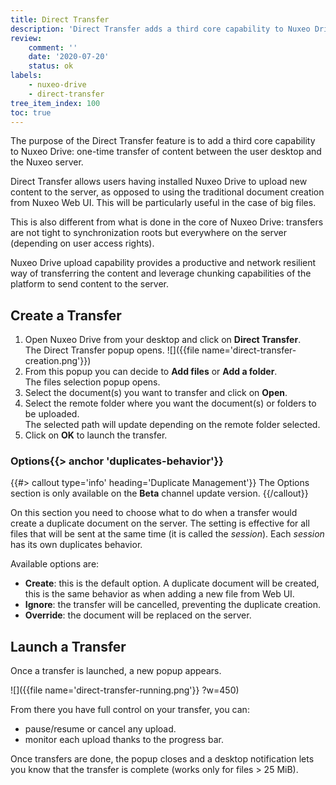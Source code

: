 ```yaml
---
title: Direct Transfer
description: 'Direct Transfer adds a third core capability to Nuxeo Drive: one-time transfer of content between the user desktop and the Nuxeo server.'
review:
    comment: ''
    date: '2020-07-20'
    status: ok
labels:
    - nuxeo-drive
    - direct-transfer
tree_item_index: 100
toc: true
---
```


The purpose of the Direct Transfer feature is to add a third core capability to Nuxeo Drive: one-time transfer of content between the user desktop and the Nuxeo server.

Direct Transfer allows users having installed Nuxeo Drive to upload new content to the server, as opposed to using the traditional document creation from Nuxeo Web UI. This will be particularly useful in the case of big files.

This is also different from what is done in the core of Nuxeo Drive: transfers are not tight to synchronization roots but everywhere on the server (depending on user access rights).

Nuxeo Drive upload capability provides a productive and network resilient way of transferring the content and leverage chunking capabilities of the platform to send content to the server.

## Create a Transfer

1. Open Nuxeo Drive from your desktop and click on **Direct Transfer**.</br>
    The Direct Transfer popup opens.
    ![]({{file name='direct-transfer-creation.png'}})
1. From this popup you can decide to **Add files** or **Add a folder**.</br>
    The files selection popup opens.    
1. Select the document(s) you want to transfer and click on **Open**.</br>
1. Select the remote folder where you want the document(s) or folders to be uploaded.</br>
    The selected path will update depending on the remote folder selected.
1. Click on **OK** to launch the transfer.

### Options{{> anchor 'duplicates-behavior'}}

{{#> callout type='info' heading='Duplicate Management'}}
The Options section is only available on the **Beta** channel update version.
{{/callout}}

On this section you need to choose what to do when a transfer would create a duplicate document on the server.
The setting is effective for all files that will be sent at the same time (it is called the *session*). Each *session* has its own duplicates behavior.

Available options are:
- **Create**: this is the default option. A duplicate document will be created, this is the same behavior as when adding a new file from Web UI.
- **Ignore**: the transfer will be cancelled, preventing the duplicate creation.
- **Override**: the document will be replaced on the server.

## Launch a Transfer

Once a transfer is launched, a new popup appears.

![]({{file name='direct-transfer-running.png'}} ?w=450)

From there you have full control on your transfer, you can:
- pause/resume or cancel any upload.
- monitor each upload thanks to the progress bar.

Once transfers are done, the popup closes and a desktop notification lets you know that the transfer is complete (works only for files > 25 MiB).

<!--
## Limitations

## Technical Overview

### Filemanager

### ...
-->
